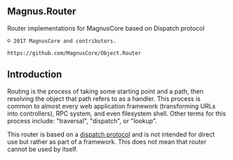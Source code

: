 ## Magnus.Router

Router implementations for MagnusCore based on Dispatch protocol

    © 2017 MagnusCore and contributors.

    https://github.com/MagnusCore/Object.Router



Introduction
------------

Routing is the process of taking some starting point and a path, then resolving the object that path refers to as a handler. This process is common to almost every web application framework (transforming URLs into controllers), RPC system, and even filesystem shell. Other terms for this process include: "traversal", "dispatch", or "lookup".

This router is based on a [dispatch protocol](https://github.com/marrow/Webcore/wiki/Dispatch-Protocol) and is not intended for direct use but rather as part of a framework. This does not mean that router cannot be used by itself.
